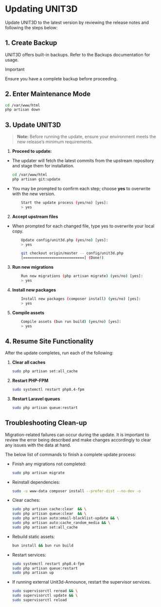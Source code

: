 # Updating UNIT3D  

Update UNIT3D to the latest version by reviewing the release notes and following the steps below:

## 1. Create Backup  

UNIT3D offers built-in backups. Refer to the Backups documentation for usage.

> [!IMPORTANT]   
> Ensure you have a complete backup before proceeding.

## 2. Enter Maintenance Mode  

```bash
cd /var/www/html
php artisan down
```

## 3. Update UNIT3D  

> **Note:** Before running the update, ensure your environment meets the new release’s minimum requirements.

1. **Proceed to update:**  
- The updater will fetch the latest commits from the upstream repository and stage them for installation.
    
   ```bash
   cd /var/www/html
   php artisan git:update
   ```
- You may be prompted to confirm each step; choose **yes** to overwrite with the new version.  

    ````bash
        Start the update process (yes/no) [yes]:
        > yes
    ````

2. **Accept upstream files**  

- When prompted for each changed file, type yes to overwrite your local copy.  

    ````bash
        Update config/unit3d.php (yes/no) [yes]:
        > yes

        git checkout origin/master -- config/unit3d.php
        [============================] (Done!)
    ````

3. **Run new migrations**  
   
    ````bash
        Run new migrations (php artisan migrate) (yes/no) [yes]:
        > yes
    ````

4. **Install new packages**  
   
    ````bash
        Install new packages (composer install) (yes/no) [yes]:
        > yes
    ````    

5. **Compile assets**  
   
    ````bash
        Compile assets (bun run build) (yes/no) [yes]:
        > yes        
    ````    

## 4. Resume Site Functionality  

After the update completes, run each of the following:

1. **Clear all caches**  

   ```bash
   sudo php artisan set:all_cache
   ```

2. **Restart PHP-FPM**  

   ```bash
   sudo systemctl restart php8.4-fpm
   ```

3. **Restart Laravel queues**  
   
   ```bash
   sudo php artisan queue:restart
   ```
   
## Troubleshooting Clean-up  

Migration-related failures can occur during the update. It is important to review the error being described and make changes accordingly to clear any issues with the data at hand. 

The below list of commands to finish a complete update process:

- Finish any migrations not completed:  

  ```bash
  sudo php artisan migrate
  ```

- Reinstall dependencies:  

  ```bash
  sudo -u www-data composer install --prefer-dist --no-dev -o
  ```
- Clear caches:  

  ```sh
  sudo php artisan cache:clear  && \
  sudo php artisan queue:clear  && \
  sudo php artisan auto:email-blacklist-update && \
  sudo php artisan auto:cache_random_media && \
  sudo php artisan set:all_cache
  ```

- Rebuild static assets:  

  ```bash
  bun install && bun run build
  ```

- Restart services:  
  ```bash
  sudo systemctl restart php8.4-fpm
  sudo php artisan queue:restart
  sudo php artisan up
  ```
  
- If running external Unit3d-Announce, restart the supervisor services.  

  ```sh
  sudo supervisorctl reread && \
  sudo supervisorctl update && \
  sudo supervisorctl reload
  ```

